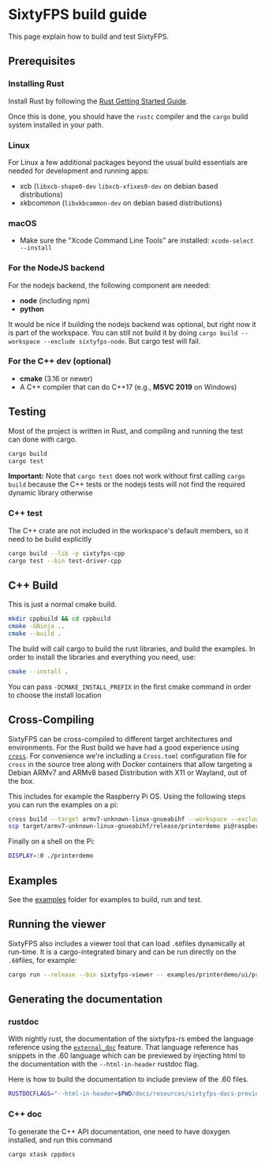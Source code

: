 # SixtyFPS build guide

This page explain how to build and test SixtyFPS.

## Prerequisites

### Installing Rust

Install Rust by following the [Rust Getting Started Guide](https://www.rust-lang.org/learn/get-started).

Once this is done, you should have the ```rustc``` compiler and the ```cargo``` build system installed in your path.


### Linux

For Linux a few additional packages beyond the usual build essentials are needed for development and running apps:

  * xcb (`libxcb-shape0-dev` `libxcb-xfixes0-dev` on debian based distributions)
  * xkbcommon (`libxkbcommon-dev` on debian based distributions)

### macOS

   * Make sure the "Xcode Command Line Tools" are installed: `xcode-select --install`
### For the NodeJS backend

For the nodejs backend, the following component are needed:

* **node** (including npm)
* **python**

It would be nice if building the nodejs backend was optional, but right now it is part of the workspace.
You can still not build it by doing `cargo build --workspace --exclude sixtyfps-node`. But cargo test will fail.

### For the C++ dev (optional)

* **cmake** (3.16 or newer)
* A C++ compiler that can do C++17 (e.g., **MSVC 2019** on Windows)

## Testing

Most of the project is written in Rust, and compiling and running the test can
done with cargo.

```sh
cargo build
cargo test
```

**Important:** Note that `cargo test` does not work without first calling `cargo build` because the
C++ tests or the nodejs tests will not find the required dynamic library otherwise

### C++ test

The C++ crate are not included in the workspace's default members, so it need to be build explicitly

```sh
cargo build --lib -p sixtyfps-cpp
cargo test --bin test-driver-cpp
```

## C++ Build

This is just a normal cmake build.

```sh
mkdir cppbuild && cd cppbuild
cmake -GNinja ..
cmake --build .
```

The build will call cargo to build the rust libraries, and build the examples.
In order to install the libraries and everything you need, use:

```sh
cmake --install .
```

You can pass `-DCMAKE_INSTALL_PREFIX` in the first cmake command in order to choose the install location

## Cross-Compiling

SixtyFPS can be cross-compiled to different target architectures and environments. For the Rust build we
have had a good experience using [`cross`](https://github.com/rust-embedded/cross). For convenience we're
including a `Cross.toml` configuration file for `cross` in the source tree along with Docker containers that
allow targeting a Debian ARMv7 and ARMv8 based Distribution with X11 or Wayland, out of the box.

This includes for example the Raspberry Pi OS. Using the following steps you can run the examples on a
pi:

```sh
cross build --target armv7-unknown-linux-gnueabihf --workspace --exclude sixtyfps-node --release
scp target/armv7-unknown-linux-gnueabihf/release/printerdemo pi@raspberrypi.local:.
```

Finally on a shell on the Pi:

```sh
DISPLAY=:0 ./printerdemo
```

## Examples

See the [examples](/examples) folder for examples to build, run and test.

## Running the viewer

SixtyFPS also includes a viewer tool that can load `.60`files dynamically at run-time. It is a
cargo-integrated binary and can be run directly on the `.60`files, for example:

```sh
cargo run --release --bin sixtyfps-viewer -- examples/printerdemo/ui/printerdemo.60
```

## Generating the documentation

### rustdoc

With nightly rust, the documentation of the sixtyfps-rs embed the language reference using the
[`external_doc`](https://github.com/rust-lang/rust/issues/44732) feature.
That language reference has snippets in the .60 language which can be previewed by injecting
html to the documentation with the `--html-in-header` rustdoc flag.

Here is how to build the documentation to include preview of the .60 files.

```sh
RUSTDOCFLAGS="--html-in-header=$PWD/docs/resources/sixtyfps-docs-preview.html --html-in-header=$PWD/docs/resources/sixtyfps-docs-highlight.html" cargo +nightly doc --no-deps
```

### C++ doc

To generate the C++ API documentation, one need to have doxygen installed, and run this command

```sh
cargo xtask cppdocs
```
